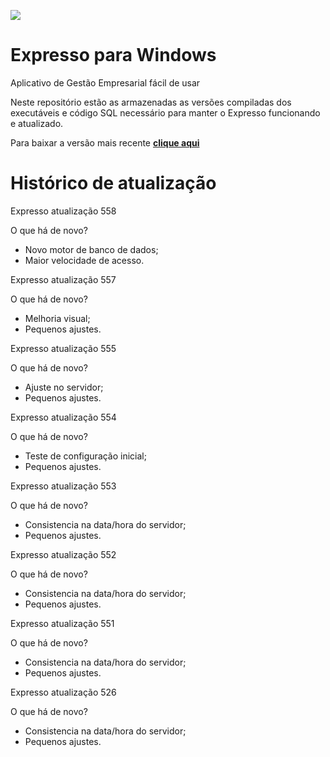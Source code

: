 [![](https://www.decisao.net/assets/img/logonly_black.png) ](https://www.decisao.net/)
# Expresso para Windows
Aplicativo de Gestão Empresarial fácil de usar

Neste repositório estão as armazenadas as versões compiladas dos executáveis e código SQL necessário para manter o Expresso funcionando e atualizado.

Para baixar a versão mais recente [**clique aqui**](https://github.com/decisao/expresso/releases/latest/)

# Histórico de atualização

Expresso atualização 558
 
O que há de novo?
 
- Novo motor de banco de dados; 
- Maior velocidade de acesso.
 
 
Expresso atualização 557
 
O que há de novo?
 
- Melhoria visual; 
- Pequenos ajustes.
 
 
Expresso atualização 555
 
O que há de novo?
 
- Ajuste no servidor; 
- Pequenos ajustes.
 
 
Expresso atualização 554
 
O que há de novo?
 
- Teste de configuração inicial; 
- Pequenos ajustes.
 
 
Expresso atualização 553
 
O que há de novo?
 
- Consistencia na data/hora do servidor; 
- Pequenos ajustes.
 
 
Expresso atualização 552
 
O que há de novo?
 
- Consistencia na data/hora do servidor; 
- Pequenos ajustes.
 
 
Expresso atualização 551
 
O que há de novo?
 
- Consistencia na data/hora do servidor; 
- Pequenos ajustes.
 
 
Expresso atualização 526
 
O que há de novo?
 
- Consistencia na data/hora do servidor; 
- Pequenos ajustes.
 
